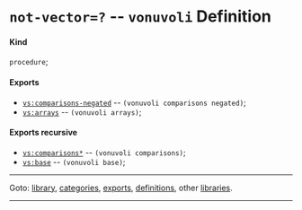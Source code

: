 

<a id='definition__vonuvoli__not-vector_3d_3f'></a>

# `not-vector=?` -- `vonuvoli` Definition


<a id='definition__vonuvoli__not-vector_3d_3f__kind'></a>

#### Kind

`procedure`;


<a id='definition__vonuvoli__not-vector_3d_3f__exports'></a>

#### Exports

 * [`vs:comparisons-negated`](../../vonuvoli/exports/vs_3a_comparisons-negated.md#export__vonuvoli__vs_3a_comparisons-negated) -- `(vonuvoli comparisons negated)`;
 * [`vs:arrays`](../../vonuvoli/exports/vs_3a_arrays.md#export__vonuvoli__vs_3a_arrays) -- `(vonuvoli arrays)`;


<a id='definition__vonuvoli__not-vector_3d_3f__exports-recursive'></a>

#### Exports recursive

 * [`vs:comparisons*`](../../vonuvoli/exports/vs_3a_comparisons_2a.md#export__vonuvoli__vs_3a_comparisons_2a) -- `(vonuvoli comparisons)`;
 * [`vs:base`](../../vonuvoli/exports/vs_3a_base.md#export__vonuvoli__vs_3a_base) -- `(vonuvoli base)`;

----

Goto: [library](../../vonuvoli/_index.md#library__vonuvoli), [categories](../../vonuvoli/categories/_index.md#toc__vonuvoli__categories), [exports](../../vonuvoli/exports/_index.md#toc__vonuvoli__exports), [definitions](../../vonuvoli/definitions/_index.md#toc__vonuvoli__definitions), other [libraries](../../_libraries.md#toc__libraries).

----

